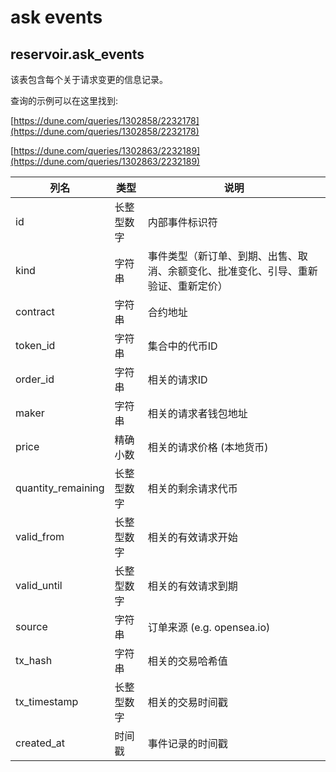 # ask events

## **reservoir.ask\_events**

该表包含每个关于请求变更的信息记录。

查询的示例可以在这里找到:

[https://dune.com/queries/1302858/2232178](https://dune.com/queries/1302858/2232178)

[https://dune.com/queries/1302863/2232189](https://dune.com/queries/1302863/2232189)

| **列名**     | **类型**   | **说明**                                                                                                 |
|---------------------|------------|-----------------------------------------------------------------------------------------------------------------|
| id                  | 长整型数字    | 内部事件标识符                                                                                               |
| kind                | 字符串     | 事件类型（新订单、到期、出售、取消、余额变化、批准变化、引导、重新验证、重新定价） |
| contract            | 字符串     | 合约地址                                                                                                |
| token\_id           | 字符串     | 集合中的代币ID                                                                             |
| order\_id           | 字符串     | 相关的请求ID                                                                                             |
| maker               | 字符串     | 相关的请求者钱包地址                                                                            |
| price               | 精确小数    | 相关的请求价格 (本地货币)                                                                          |
| quantity\_remaining | 长整型数字     | 相关的剩余请求代币                                                                                 |
| valid\_from         | 长整型数字     | 相关的有效请求开始                                                                                   |
| valid\_until        | 长整型数字     | 相关的有效请求到期                                                                              |
| source              | 字符串     | 订单来源 (e.g. opensea.io)                                                                           |
| tx\_hash            | 字符串     | 相关的交易哈希值                                                                                     |
| tx\_timestamp       | 长整型数字     | 相关的交易时间戳                                                                               |
| created\_at         | 时间戳  | 事件记录的时间戳                                                                                |
